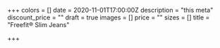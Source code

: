 +++
colors = []
date = 2020-11-01T17:00:00Z
description = "this meta"
discount_price = ""
draft = true
images = []
price = ""
sizes = []
title = "Freefit® Slim Jeans"

+++
